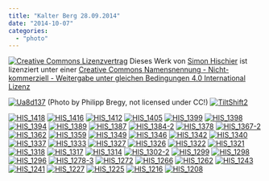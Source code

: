 ```yaml
---
title: "Kalter Berg 28.09.2014"
date: "2014-10-07"
categories: 
  - "photo"
---
```


[![Creative Commons Lizenzvertrag](./images/88x31.png)](http://creativecommons.org/licenses/by-nc-sa/4.0/) Dieses Werk von [Simon Hischier](http://www.blog.thecell.eu) ist lizenziert unter einer [Creative Commons Namensnennung - Nicht-kommerziell - Weitergabe unter gleichen Bedingungen 4.0 International Lizenz](http://creativecommons.org/licenses/by-nc-sa/4.0/)

[![Ua8d137](./images/Ua8d137-1024x682.jpg)](http://blog.thecell.eu/wp-content/uploads/2014/10/Ua8d137.jpg) (Photo by Philipp Bregy, not licensed under CC!) [![TiltShift2](./images/TiltShift2-1024x625.png)](http://blog.thecell.eu/wp-content/uploads/2014/10/TiltShift2.png)<!--more-->

[![HIS_1418](./images/HIS_1418-1024x683.jpg)](http://blog.thecell.eu/wp-content/uploads/2014/10/HIS_1418.jpg) [![HIS_1416](./images/HIS_1416-1024x683.jpg)](http://blog.thecell.eu/wp-content/uploads/2014/10/HIS_1416.jpg) [![HIS_1412](./images/HIS_1412-1024x683.jpg)](http://blog.thecell.eu/wp-content/uploads/2014/10/HIS_1412.jpg) [![HIS_1405](./images/HIS_1405-1024x683.jpg)](http://blog.thecell.eu/wp-content/uploads/2014/10/HIS_1405.jpg) [![HIS_1399](./images/HIS_1399-1024x683.jpg)](http://blog.thecell.eu/wp-content/uploads/2014/10/HIS_1399.jpg) [![HIS_1398](./images/HIS_1398-1024x683.jpg)](http://blog.thecell.eu/wp-content/uploads/2014/10/HIS_1398.jpg) [![HIS_1394](./images/HIS_1394-1024x683.jpg)](http://blog.thecell.eu/wp-content/uploads/2014/10/HIS_1394.jpg) [![HIS_1389](./images/HIS_1389-1024x683.jpg)](http://blog.thecell.eu/wp-content/uploads/2014/10/HIS_1389.jpg) [![HIS_1387](./images/HIS_1387-1024x683.jpg)](http://blog.thecell.eu/wp-content/uploads/2014/10/HIS_1387.jpg) [![HIS_1384-2](./images/HIS_1384-2-1024x682.jpg)](http://blog.thecell.eu/wp-content/uploads/2014/10/HIS_1384-2.jpg) [![HIS_1378](./images/HIS_1378-1024x683.jpg)](http://blog.thecell.eu/wp-content/uploads/2014/10/HIS_1378.jpg) [![HIS_1367-2](./images/HIS_1367-2-682x1024.jpg)](http://blog.thecell.eu/wp-content/uploads/2014/10/HIS_1367-2.jpg) [![HIS_1362](./images/HIS_1362-1024x683.jpg)](http://blog.thecell.eu/wp-content/uploads/2014/10/HIS_1362.jpg) [![HIS_1359](./images/HIS_1359-1024x683.jpg)](http://blog.thecell.eu/wp-content/uploads/2014/10/HIS_1359.jpg) [![HIS_1349](./images/HIS_1349-683x1024.jpg)](http://blog.thecell.eu/wp-content/uploads/2014/10/HIS_1349.jpg) [![HIS_1346](./images/HIS_1346-1024x683.jpg)](http://blog.thecell.eu/wp-content/uploads/2014/10/HIS_1346.jpg) [![HIS_1342](./images/HIS_1342-1024x683.jpg)](http://blog.thecell.eu/wp-content/uploads/2014/10/HIS_1342.jpg) [![HIS_1340](./images/HIS_1340-1024x683.jpg)](http://blog.thecell.eu/wp-content/uploads/2014/10/HIS_1340.jpg) [![HIS_1337](./images/HIS_1337-683x1024.jpg)](http://blog.thecell.eu/wp-content/uploads/2014/10/HIS_1337.jpg) [![HIS_1333](./images/HIS_1333-1024x683.jpg)](http://blog.thecell.eu/wp-content/uploads/2014/10/HIS_1333.jpg) [![HIS_1327](./images/HIS_1327-1024x683.jpg)](http://blog.thecell.eu/wp-content/uploads/2014/10/HIS_1327.jpg) [![HIS_1326](./images/HIS_1326-1024x683.jpg)](http://blog.thecell.eu/wp-content/uploads/2014/10/HIS_1326.jpg) [![HIS_1322](./images/HIS_1322-1024x683.jpg)](http://blog.thecell.eu/wp-content/uploads/2014/10/HIS_1322.jpg) [![HIS_1321](./images/HIS_1321-1024x683.jpg)](http://blog.thecell.eu/wp-content/uploads/2014/10/HIS_1321.jpg) [![HIS_1318](./images/HIS_1318-683x1024.jpg)](http://blog.thecell.eu/wp-content/uploads/2014/10/HIS_1318.jpg) [![HIS_1317](./images/HIS_1317-1024x683.jpg)](http://blog.thecell.eu/wp-content/uploads/2014/10/HIS_1317.jpg) [![HIS_1314](./images/HIS_1314-683x1024.jpg)](http://blog.thecell.eu/wp-content/uploads/2014/10/HIS_1314.jpg) [![HIS_1302-2](./images/HIS_1302-2-1024x682.jpg)](http://blog.thecell.eu/wp-content/uploads/2014/10/HIS_1302-2.jpg) [![HIS_1299](./images/HIS_1299-683x1024.jpg)](http://blog.thecell.eu/wp-content/uploads/2014/10/HIS_1299.jpg) [![HIS_1298](./images/HIS_1298-1024x683.jpg)](http://blog.thecell.eu/wp-content/uploads/2014/10/HIS_1298.jpg) [![HIS_1296](./images/HIS_1296-1024x683.jpg)](http://blog.thecell.eu/wp-content/uploads/2014/10/HIS_1296.jpg) [![HIS_1278-3](./images/HIS_1278-3-1024x682.jpg)](http://blog.thecell.eu/wp-content/uploads/2014/10/HIS_1278-3.jpg) [![HIS_1272](./images/HIS_1272-683x1024.jpg)](http://blog.thecell.eu/wp-content/uploads/2014/10/HIS_1272.jpg) [![HIS_1266](./images/HIS_1266-1024x683.jpg)](http://blog.thecell.eu/wp-content/uploads/2014/10/HIS_1266.jpg) [![HIS_1262](./images/HIS_1262-683x1024.jpg)](http://blog.thecell.eu/wp-content/uploads/2014/10/HIS_1262.jpg) [![HIS_1243](./images/HIS_1243-1024x683.jpg)](http://blog.thecell.eu/wp-content/uploads/2014/10/HIS_1243.jpg) [![HIS_1241](./images/HIS_1241-683x1024.jpg)](http://blog.thecell.eu/wp-content/uploads/2014/10/HIS_1241.jpg) [![HIS_1227](./images/HIS_1227-1024x683.jpg)](http://blog.thecell.eu/wp-content/uploads/2014/10/HIS_1227.jpg) [![HIS_1225](./images/HIS_1225-1024x683.jpg)](http://blog.thecell.eu/wp-content/uploads/2014/10/HIS_1225.jpg) [![HIS_1216](./images/HIS_1216-1024x683.jpg)](http://blog.thecell.eu/wp-content/uploads/2014/10/HIS_1216.jpg) [![HIS_1208](./images/HIS_1208-1024x683.jpg)](http://blog.thecell.eu/wp-content/uploads/2014/10/HIS_1208.jpg)
